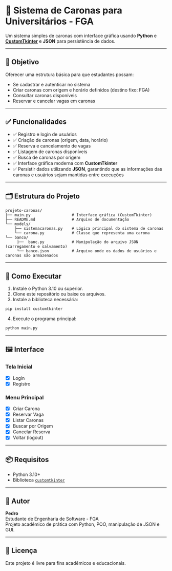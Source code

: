# 🚗 Sistema de Caronas para Universitários - FGA

Um sistema simples de caronas com interface gráfica usando **Python** e **[CustomTkinter](https://github.com/TomSchimansky/CustomTkinter)** e **JSON** para persistência de dados.

---

## 🎯 Objetivo

Oferecer uma estrutura básica para que estudantes possam:
- Se cadastrar e autenticar no sistema
- Criar caronas com origem e horário definidos (destino fixo: FGA)
- Consultar caronas disponíveis
- Reservar e cancelar vagas em caronas

---

## ✅ Funcionalidades

- ✅ Registro e login de usuários
- ✅ Criação de caronas (origem, data, horário)
- ✅ Reserva e cancelamento de vagas
- ✅ Listagem de caronas disponíveis
- ✅ Busca de caronas por origem
- ✅ Interface gráfica moderna com **CustomTkinter**
- ✅ Persistir dados utilizando **JSON**, garantindo que as informações das caronas e usuários sejam mantidas entre execuções

---

## 🗂 Estrutura do Projeto

```
projeto-caronas/
├── main.py                  # Interface gráfica (CustomTkinter)
├── README.md                # Arquivo de documentação
└── models/
    ├── sistemacaronas.py    # Lógica principal do sistema de caronas
    └── carona.py            # Classe que representa uma carona
└── banco/
     ├──  banc.py            # Manipulação do arquivo JSON (carregamento e salvamento)
     └── banco.json          # Arquivo onde os dados de usuários e caronas são armazenados
```

---

## 🚀 Como Executar

1. Instale o Python 3.10 ou superior.
2. Clone este repositório ou baixe os arquivos.
3. Instale a biblioteca necessária:

```bash
pip install customtkinter
```

4. Execute o programa principal:

```bash
python main.py
```

---

## 🖼 Interface

### Tela Inicial

- [x] Login
- [x] Registro

### Menu Principal

- [x] Criar Carona
- [x] Reservar Vaga
- [x] Listar Caronas
- [x] Buscar por Origem
- [x] Cancelar Reserva
- [x] Voltar (logout)

---

## 📦 Requisitos

- Python 3.10+
- Biblioteca [`customtkinter`](https://github.com/TomSchimansky/CustomTkinter)

---

## 👤 Autor

**Pedro**  
Estudante de Engenharia de Software - FGA  
Projeto acadêmico de prática com Python, POO, manipulação de JSON e GUI.

---

## 📄 Licença

Este projeto é livre para fins acadêmicos e educacionais.
